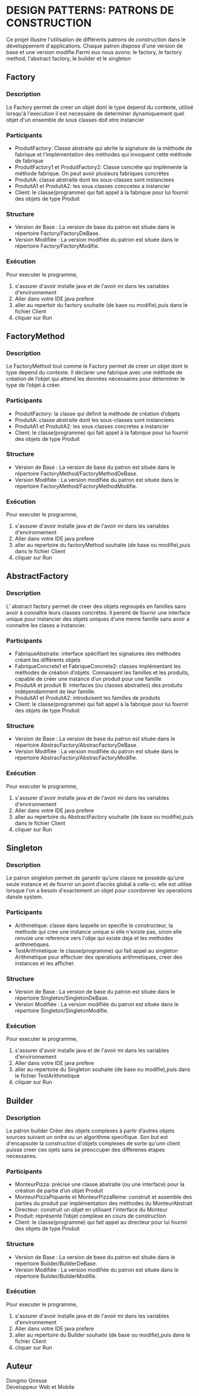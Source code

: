 

# DESIGN PATTERNS: PATRONS DE CONSTRUCTION

Ce projet illustre l'utilisation de différents patrons de construction dans le développement d'applications. Chaque patron dispose d'une version de base et une version modifie.Parmi eux nous avons: le factory, le factory method, l'abstract factory, le builder et le singleton


## Factory 

### Description
 Le Factory permet de creer un objet dont le type depend du contexte, utilisé lorsqu'à l'execution il est necessaire de determiner dynamiquement quel objet d'un ensemble de sous classes doit etre instancier

### Participants

- ProduitFactory:  Classe abstraite qui abrite la signature de la méthode de fabrique et l’implémentation des méthodes qui invoquent cette méthode de fabrique
- ProduitFactory1 et ProduitFactory2: Classe concrète qui implémente la méthode fabrique. On peut avoir plusieurs fabriques concrètes
- ProduitA: classe abstraite dont les sous-classes sont instanciees
- ProduitA1 et ProduitA2: les sous classes conccetes a instancier
- Client: le classe(programme) qui fait appel à la fabrique pour lui
fournir des objets de type Produit 

### Structure

- Version de Base : La version de base du patron est située dans le répertoire Factory/FactoryDeBase.
- Version Modifiée : La version modifiée du patron est située dans le répertoire Factory/FactoryModifie.

### Exécution

Pour executer le programme, 
1. s'assurer d'avoir installe java
et de l'avoir mi dans les variables d'environnement
2. Aller dans votre IDE java prefere
3. aller au repertoir du factory souhaite (de base ou modifie),puis dans le fichier Client
4. cliquer sur Run



## FactoryMethod 

### Description
 Le FactoryMethod tout comme le Factory permet de creer un objet dont le type depend du contexte. Il déclarer une fabrique avec une méthode de création de l’objet qui attend les données nécessaires pour déterminer le type de l’objet à créer.

### Participants

- ProduitFactory: la classe qui définit la méthode de création d’objets
- ProduitA: classe abstraite dont les sous-classes sont instanciees
- ProduitA1 et ProduitA2: les sous classes concretes a instancier
- Client: le classe(programme) qui fait appel à la fabrique pour lui
fournir des objets de type Produit 

### Structure

- Version de Base : La version de base du patron est située dans le répertoire FactoryMethod/FactoryMethodDeBase.
- Version Modifiée : La version modifiée du patron est située dans le répertoire FactoryMethod/FactoryMethodModifie.

### Exécution

Pour executer le programme, 
1. s'assurer d'avoir installe java
et de l'avoir mi dans les variables d'environnement
2. Aller dans votre IDE java prefere
3. aller au repertoire du factoryMethod souhaite (de base ou modifie),puis dans le fichier Client
4. cliquer sur Run


## AbstractFactory 

### Description
 L' abstract factory permet de creer des objets regroupés en familles sans avoir à connaître leurs classes concrètes. Il peremt de fournir une interface unique pour instancier des objets uniques d'une meme famille sans avoir a connaitre les clases a instancier.

### Participants

- FabriqueAbstraite: interface spécifiant les signatures des méthodes créant les différents objets
- FabriqueConcrete1 et FabriqueConcrete2: classes implémentant les méthodes de création d’objets. Connaissent les familles et les produits, capable de créer une instance d’un produit pour une famille
- ProduitA et produit B: interfaces (ou classes abstraites) des produits indépendamment de leur famille.
- ProduitA1 et ProduitA2: introduisent les familles de produits
- Client: le classe(programme) qui fait appel à la fabrique pour lui
fournir des objets de type Produit 

### Structure

- Version de Base : La version de base du patron est située dans le répertoire AbstracFactory/AbstracFactoryDeBase.
- Version Modifiée : La version modifiée du patron est située dans le répertoire AbstracFactory/AbstracFactoryModifie.

### Exécution

Pour executer le programme, 
1. s'assurer d'avoir installe java
et de l'avoir mi dans les variables d'environnement
2. Aller dans votre IDE java prefere
3. aller au repertoire du AbstractFactory souhaite (de base ou modifie),puis dans le fichier Client
4. cliquer sur Run


## Singleton 

### Description
 Le patron singleton permet de garantir qu’une classe ne possède qu’une seule instance et de fournir un point d’accès global à celle-ci. elle est utilise lorsque l'on a besoin d'exactement un objet pour coordonner les operations dansle system.

### Participants

- Arithmetique: classe dans laquelle on specifie le constructeur, la methode qui cree une instance unique si elle n'existe pas, sinon elle renvoie une reference vers l'obje qui existe deja et les methodes arithmetiques.
- TestArithmetique: le classe(programme) qui fait appel au singleton Arithmetique pour effectuer des operations arithmetiques, creer des instances et les afficher.

### Structure

- Version de Base : La version de base du patron est située dans le répertoire Singleton/SingletonDeBase.
- Version Modifiée : La version modifiée du patron est située dans le répertoire Singleton/SingletonModifie.

### Exécution

Pour executer le programme, 
1. s'assurer d'avoir installe java
et de l'avoir mi dans les variables d'environnement
2. Aller dans votre IDE java prefere
3. aller au repertoire du Singleton souhaite (de base ou modifie),puis dans le fichier TestArithmetique
4. cliquer sur Run



## Builder 

### Description
Le patron builder Créer des objets complexes à partir d’autres objets sources suivant un ordre ou un algorithme specifique. Son but est d'encapsuler la construction d'objets complexes de sorte qu'unn client puisse creer ces ojets sans se preoccuper des differenes etapes necessaires.

### Participants

- MonteurPizza: précise une classe abstraite (ou une interface) pour la création de partie d’un objet Produit
- MonteurPizzaPiquante et MonteurPizzaReine: construit et assemble des parties du produit par implémentation des méthodes du MonteurAbstrait
- Directeur: construit un objet en utilisant l'interface du Monteur
- Produit:  représente l’objet complexe en cours de construction
- Client: le classe(programme) qui fait appel au directeur pour lui
fournir des objets de type Produit 

### Structure

- Version de Base : La version de base du patron est située dans le répertoire Builder/BuilderDeBase.
- Version Modifiée : La version modifiée du patron est située dans le répertoire Builder/BuilderModifie.

### Exécution

Pour executer le programme, 
1. s'assurer d'avoir installe java
et de l'avoir mi dans les variables d'environnement
2. Aller dans votre IDE java prefere
3. aller au repertoire du Builder souhaite (de base ou modifie),puis dans le fichier Client
4. cliquer sur Run


## Auteur

Dongmo Giresse <br>
Developpeur Web et Mobile


